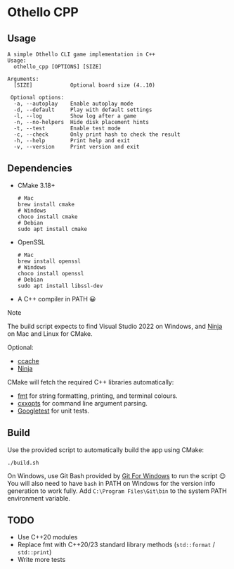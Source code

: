 # Othello CPP

## Usage

```console
A simple Othello CLI game implementation in C++
Usage:
  othello_cpp [OPTIONS] [SIZE]

Arguments:
  [SIZE]            Optional board size (4..10)

 Optional options:
  -a, --autoplay    Enable autoplay mode
  -d, --default     Play with default settings
  -l, --log         Show log after a game
  -n, --no-helpers  Hide disk placement hints
  -t, --test        Enable test mode
  -c, --check       Only print hash to check the result
  -h, --help        Print help and exit
  -v, --version     Print version and exit
```

## Dependencies

* CMake 3.18+

    ```shell
    # Mac
    brew install cmake
    # Windows
    choco install cmake
    # Debian
    sudo apt install cmake
    ```

* OpenSSL

    ```shell
    # Mac
    brew install openssl
    # Windows
    choco install openssl
    # Debian
    sudo apt install libssl-dev
    ```

* A C++ compiler in PATH :grinning:

> [!NOTE]
> The build script expects to find Visual Studio 2022 on Windows,
> and [Ninja](https://ninja-build.org/) on Mac and Linux for CMake.

Optional:

* [ccache](https://ccache.dev/)
* [Ninja](https://github.com/ninja-build/ninja)

CMake will fetch the required C++ libraries automatically:

* [fmt](https://github.com/fmtlib/fmt) for string formatting, printing, and terminal colours.
* [cxxopts](https://github.com/jarro2783/cxxopts) for command line argument parsing.
* [Googletest](https://github.com/google/googletest) for unit tests.

## Build

Use the provided script to automatically build the app using CMake:

```shell
./build.sh
```

On Windows, use Git Bash provided by [Git For Windows](https://gitforwindows.org/) to run the script :wink:
You will also need to have `bash` in PATH on Windows for the version info generation to work fully.
Add `C:\Program Files\Git\bin` to the system PATH environment variable.

## TODO

* Use C++20 modules
* Replace fmt with C++20/23 standard library methods (`std::format` / `std::print`)
* Write more tests

